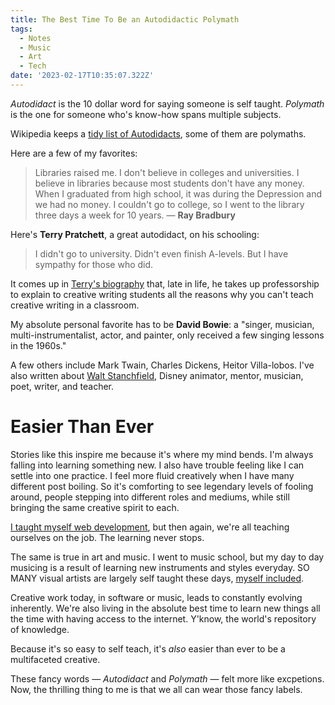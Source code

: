 ```yaml
---
title: The Best Time To Be an Autodidactic Polymath
tags:
  - Notes
  - Music
  - Art
  - Tech
date: '2023-02-17T10:35:07.322Z'
---
```


_Autodidact_ is the 10 dollar word for saying someone is self taught. _Polymath_ is the one for someone who's know-how spans multiple subjects.

Wikipedia keeps a [tidy list of Autodidacts](https://en.wikipedia.org/wiki/List_of_autodidacts), some of them are polymaths.

Here are a few of my favorites:

> Libraries raised me. I don't believe in colleges and universities. I believe in libraries because most students don't have any money. When I graduated from high school, it was during the Depression and we had no money. I couldn't go to college, so I went to the library three days a week for 10 years. — **Ray Bradbury**

Here's **Terry Pratchett**, a great autodidact, on his schooling:

> I didn't go to university. Didn't even finish A-levels. But I have sympathy for those who did.

It comes up in [Terry's biography](/pratchettandinspiration) that, late in life, he takes up professorship to explain to creative writing students all the reasons why you can't teach creative writing in a classroom.

My absolute personal favorite has to be **David Bowie**: a "singer, musician, multi-instrumentalist, actor, and painter, only received a few singing lessons in the 1960s."

A few others include Mark Twain, Charles Dickens, Heitor Villa-lobos. I've also written about [Walt Stanchfield](/impressionminusexpression), Disney animator, mentor, musician, poet, writer, and teacher.

# Easier Than Ever

Stories like this inspire me because it's where my mind bends. I'm always falling into learning something new. I also have trouble feeling like I can settle into one practice. I feel more fluid creatively when I have many different post boiling. So it's comforting to see legendary levels of fooling around, people stepping into different roles and mediums, while still bringing the same creative spirit to each.

[I taught myself web development](/learntodev), but then again, we're all teaching ourselves on the job. The learning never stops.

The same is true in art and music. I went to music school, but my day to day musicing is a result of learning new instruments and styles everyday. SO MANY visual artists are largely self taught these days, [myself included](/blog/art).

Creative work today, in software or music, leads to constantly evolving inherently. We're also living in the absolute best time to learn new things all the time with having access to the internet. Y'know, the world's repository of knowledge.

Because it's so easy to self teach, it's _also_ easier than ever to be a multifaceted creative.

These fancy words — _Autodidact_ and _Polymath_ — felt more like excpetions. Now, the thrilling thing to me is that we all can wear those fancy labels.

